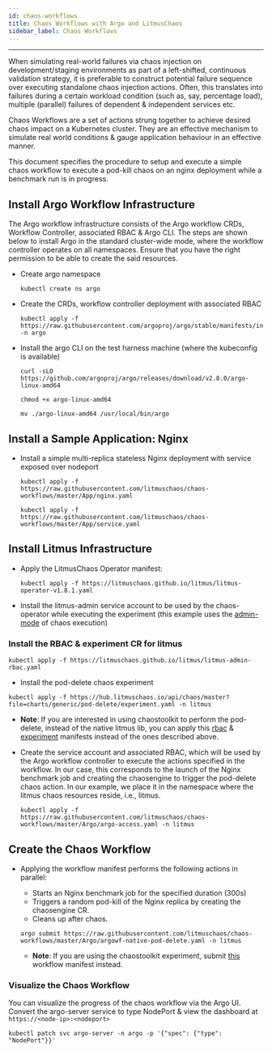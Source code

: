```yaml
---
id: chaos-workflows
title: Chaos Workflows with Argo and LitmusChaos
sidebar_label: Chaos Workflows
---
```

------

When simulating real-world failures via chaos injection on development/staging environments as part of a left-shifted, 
continuous validation strategy, it is preferable to construct potential failure sequence over executing standalone chaos 
injection actions. Often, this translates into failures during a certain workload condition (such as, say, percentage load), 
multiple (parallel) failures of dependent & independent services etc.  

Chaos Workflows are a set of actions strung together to achieve desired chaos impact on a Kubernetes cluster. 
They are an effective mechanism to simulate real world conditions & gauge application behaviour in an effective manner. 

This document specifies the procedure to setup and execute a simple chaos workflow to execute a pod-kill chaos on 
an nginx deployment while a benchmark run is in progress. 

## Install Argo Workflow Infrastructure

The Argo workflow infrastructure consists of the Argo workflow CRDs, Workflow Controller, associated RBAC & Argo CLI. 
The steps are shown below to install Argo in the standard cluster-wide mode, where the workflow controller operates on all 
namespaces. Ensure that you have the right permission to be able to create the said resources.

- Create argo namespace

  ```
  kubectl create ns argo
  ```

- Create the CRDs, workflow controller deployment with associated RBAC

  ```
  kubectl apply -f https://raw.githubusercontent.com/argoproj/argo/stable/manifests/install.yaml -n argo
  ```

- Install the argo CLI on the test harness machine (where the kubeconfig is available)

  ```
  curl -sLO https://github.com/argoproj/argo/releases/download/v2.8.0/argo-linux-amd64
  ```

  ```
  chmod +x argo-linux-amd64
  ```

  ```
  mv ./argo-linux-amd64 /usr/local/bin/argo
  ```


## Install a Sample Application: Nginx

- Install a simple multi-replica stateless Nginx deployment with service exposed over nodeport

  ```
  kubectl apply -f https://raw.githubusercontent.com/litmuschaos/chaos-workflows/master/App/nginx.yaml
  ```

  ```
  kubectl apply -f https://raw.githubusercontent.com/litmuschaos/chaos-workflows/master/App/service.yaml
  ```

## Install Litmus Infrastructure

- Apply the LitmusChaos Operator manifest:

  ```
  kubectl apply -f https://litmuschaos.github.io/litmus/litmus-operator-v1.8.1.yaml
  ```

- Install the litmus-admin service account to be used by the chaos-operator while executing the experiment (this example
  uses the [admin-mode](https://docs.litmuschaos.io/docs/next/admin-mode/) of chaos execution)

### Install the RBAC & experiment CR for litmus

  ```
  kubectl apply -f https://litmuschaos.github.io/litmus/litmus-admin-rbac.yaml
  ```

  - Install the pod-delete chaos experiment

  ```
  kubectl apply -f https://hub.litmuschaos.io/api/chaos/master?file=charts/generic/pod-delete/experiment.yaml -n litmus
  ```

  - **Note**: If you are interested in using chaostoolkit to perform the pod-delete, instead of the native litmus lib, you can apply 
  this [rbac](https://github.com/litmuschaos/chaos-charts/tree/master/charts/generic/k8-pod-delete/Cluster/rbac-admin.yaml) 
  & [experiment](https://hub.litmuschaos.io/api/chaos/1.9.0?file=charts/generic/k8-pod-delete/experiment.yaml) manifests instead 
  of the ones described above.

- Create the service account and associated RBAC, which will be used by the Argo workflow controller to execute the
  actions specified in the workflow. In our case, this corresponds to the launch of the Nginx benchmark job and creating
  the chaosengine to trigger the pod-delete chaos action. In our example, we place it in the namespace where the litmus
  chaos resources reside, i.e., litmus.

  ```
  kubectl apply -f https://raw.githubusercontent.com/litmuschaos/chaos-workflows/master/Argo/argo-access.yaml -n litmus
  ```

## Create the Chaos Workflow

- Applying the workflow manifest performs the following actions in parallel:

  - Starts an Nginx benchmark job for the specified duration (300s)
  - Triggers a random pod-kill of the Nginx replica by creating the chaosengine CR.
  - Cleans up after chaos.

  ```
  argo submit https://raw.githubusercontent.com/litmuschaos/chaos-workflows/master/Argo/argowf-native-pod-delete.yaml -n litmus
  ```

  - **Note**: If you are using the chaostoolkit experiment, submit [this](https://raw.githubusercontent.com/litmuschaos/chaos-workflows/master/Argo/argowf-chaos-admin.yaml) workflow manifest instead.


### Visualize the Chaos Workflow

You can visualize the progress of the chaos workflow via the Argo UI. Convert the argo-server service to type NodePort & view the dashboard at `https://<node-ip>:<nodeport>`

```
kubectl patch svc argo-server -n argo -p '{"spec": {"type": "NodePort"}}'
```
